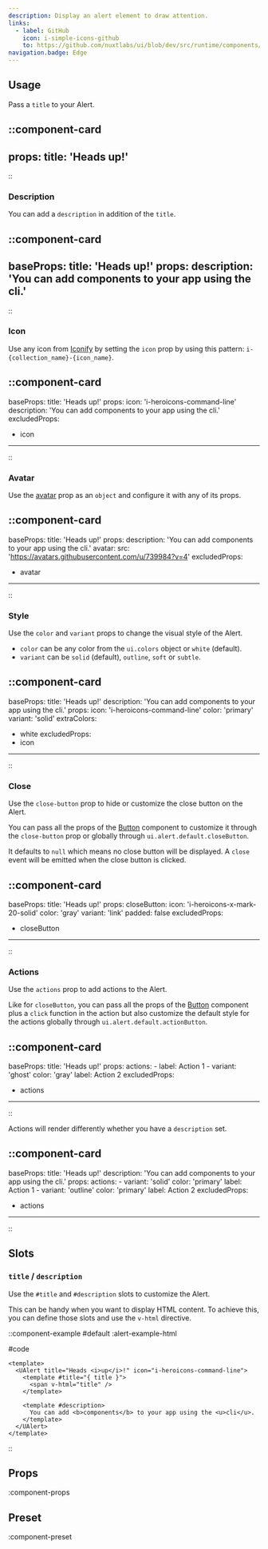 ```yaml
---
description: Display an alert element to draw attention.
links:
  - label: GitHub
    icon: i-simple-icons-github
    to: https://github.com/nuxtlabs/ui/blob/dev/src/runtime/components/elements/Alert.vue
navigation.badge: Edge
---
```


## Usage

Pass a `title` to your Alert.

::component-card
---
props:
  title: 'Heads up!'
---
::

### Description

You can add a `description` in addition of the `title`.

::component-card
---
baseProps:
  title: 'Heads up!'
props:
  description: 'You can add components to your app using the cli.'
---
::

### Icon

Use any icon from [Iconify](https://icones.js.org) by setting the `icon` prop by using this pattern: `i-{collection_name}-{icon_name}`.

::component-card
---
baseProps:
  title: 'Heads up!'
props:
  icon: 'i-heroicons-command-line'
  description: 'You can add components to your app using the cli.'
excludedProps:
  - icon
---
::

### Avatar

Use the [avatar](/elements/avatar) prop as an `object` and configure it with any of its props.

::component-card
---
baseProps:
  title: 'Heads up!'
props:
  description: 'You can add components to your app using the cli.'
  avatar:
    src: 'https://avatars.githubusercontent.com/u/739984?v=4'
excludedProps:
  - avatar
---
::

### Style

Use the `color` and `variant` props to change the visual style of the Alert.

- `color` can be any color from the `ui.colors` object or `white` (default).
- `variant` can be `solid` (default), `outline`, `soft` or `subtle`.

::component-card
---
baseProps:
  title: 'Heads up!'
  description: 'You can add components to your app using the cli.'
props:
  icon: 'i-heroicons-command-line'
  color: 'primary'
  variant: 'solid'
extraColors:
  - white
excludedProps:
  - icon
---
::

### Close

Use the `close-button` prop to hide or customize the close button on the Alert.

You can pass all the props of the [Button](/elements/button) component to customize it through the `close-button` prop or globally through `ui.alert.default.closeButton`.

It defaults to `null` which means no close button will be displayed. A `close` event will be emitted when the close button is clicked.

::component-card
---
baseProps:
  title: 'Heads up!'
props:
  closeButton:
    icon: 'i-heroicons-x-mark-20-solid'
    color: 'gray'
    variant: 'link'
    padded: false
excludedProps:
  - closeButton
---
::

### Actions

Use the `actions` prop to add actions to the Alert.

Like for `closeButton`, you can pass all the props of the [Button](/elements/button) component plus a `click` function in the action but also customize the default style for the actions globally through `ui.alert.default.actionButton`.

::component-card
---
baseProps:
  title: 'Heads up!'
props:
  actions:
    - label: Action 1
    - variant: 'ghost'
      color: 'gray'
      label: Action 2
excludedProps:
  - actions
---
::

Actions will render differently whether you have a `description` set.

::component-card
---
baseProps:
  title: 'Heads up!'
  description: 'You can add components to your app using the cli.'
props:
  actions:
    - variant: 'solid'
      color: 'primary'
      label: Action 1
    - variant: 'outline'
      color: 'primary'
      label: Action 2
excludedProps:
  - actions
---
::

## Slots

### `title` / `description`

Use the `#title` and `#description` slots to customize the Alert.

This can be handy when you want to display HTML content. To achieve this, you can define those slots and use the `v-html` directive.

::component-example
#default
:alert-example-html

#code
```vue
<template>
  <UAlert title="Heads <i>up</i>!" icon="i-heroicons-command-line">
    <template #title="{ title }">
      <span v-html="title" />
    </template>

    <template #description>
      You can add <b>components</b> to your app using the <u>cli</u>.
    </template>
  </UAlert>
</template>
```
::

## Props

:component-props

## Preset

:component-preset
